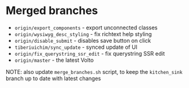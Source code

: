 # Merged branches

- ``origin/export_components`` - export unconnected classes
- ``origin/wysiwyg_desc_styling`` - fix richtext help styling
- ``origin/disable_submit`` - disables save button on click
- ``tiberiuichim/sync_update`` - synced update of UI
- ``origin/fix_querystring_ssr_edit`` - fix querystring SSR edit
- ``origin/master`` - the latest Volto

NOTE: also update ``merge_branches.sh`` script, to keep the ``kitchen_sink``
branch up to date with latest changes
